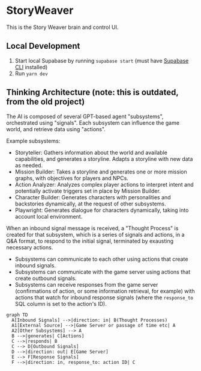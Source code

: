 # StoryWeaver
This is the Story Weaver brain and control UI.

## Local Development
1. Start local Supabase by running `supabase start` (must have [Supabase CLI](https://supabase.com/docs/guides/cli/getting-started) installed)
2. Run `yarn dev`

## Thinking Architecture (note: this is outdated, from the old project)
The AI is composed of several GPT-based agent "subsystems", orchestrated using "signals". Each subsystem can influence the game world, and retrieve data using "actions".

Example subsystems:
- Storyteller: Gathers information about the world and available capabilities, and generates a storyline. Adapts a storyline with new data as needed.
- Mission Builder: Takes a storyline and generates one or more mission graphs, with objectives for players and NPCs.
- Action Analyzer: Analyzes complex player actions to interpret intent and potentially activate triggers set in place by Mission Builder.
- Character Builder: Generates characters with personalities and backstories dynamically, at the request of other subsystems.
- Playwright: Generates dialogue for characters dynamically, taking into account local environment.

When an inbound signal message is received, a "Thought Process" is created for that subsystem, which is a series of signals and actions, in a Q&A format, to respond to the initial signal, terminated by exausting necessary actions.
- Subsystems can communicate to each other using actions that create inbound signals.
- Subsystems can communicate with the game server using actions that create outbound signals.
- Subsystems can receive responses from the game server (confirmations of action, or some information retrieval, for example) with actions that watch for inbound response signals (where the `response_to` SQL column is set to the action's ID).

```mermaid
graph TD
  A[Inbound Signals] -->|direction: in| B(Thought Processes)
  A1[External Source] -->|Game Server or passage of time etc| A
  A2[Other Subsystems] --> A
  B -->|generates| C[Actions]
  C -->|responds| B
  C --> D[Outbound Signals]
  D -->|direction: out| E[Game Server]
  E --> F[Response Signals]
  F -->|direction: in, response_to: action ID| C
```
